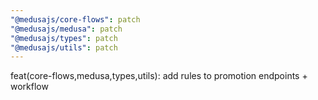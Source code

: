 ```yaml
---
"@medusajs/core-flows": patch
"@medusajs/medusa": patch
"@medusajs/types": patch
"@medusajs/utils": patch
---
```


feat(core-flows,medusa,types,utils): add rules to promotion endpoints + workflow
